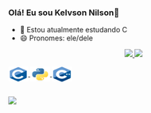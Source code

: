 ### Olá! Eu sou Kelvson Nilson👋

- 🌱 Estou atualmente estudando C
- 😄 Pronomes: ele/dele

<div align="center">
  <a href="https://github.com/kelvsonnilsonn">
  <img height="150em" src="https://github-readme-stats.vercel.app/api?username=kelvsonnilsonn&show_icons=true&theme=dracula&include_all_commits=true&count_private=true"/>
  <img height="150em" src="https://github-readme-stats.vercel.app/api/top-langs/?username=kelvsonnilsonn&layout=compact&langs_count=7&theme=dracula"/>
</div>
<div style="display: inline_block"><br>
  <img align="center" alt="Kelvson-C" height="30" width="40" src="https://github.com/devicons/devicon/blob/master/icons/c/c-original.svg">
  <img align="center" alt="Kelvson-Python" height="30" width="40" src="https://raw.githubusercontent.com/devicons/devicon/master/icons/python/python-original.svg">
  <img align="center" alt="Kelvson-C++" height="30" width="40" src="https://raw.githubusercontent.com/devicons/devicon/master/icons/cplusplus/cplusplus-original.svg">
</div>

##

<div> 

  <a href="https://instagram.com/Kelvson.Nilson" target="_blank"><img src="https://img.shields.io/badge/-Instagram-%23E4405F?style=for-the-badge&logo=instagram&logoColor=white" target="_blank"></a>
 
</div>
